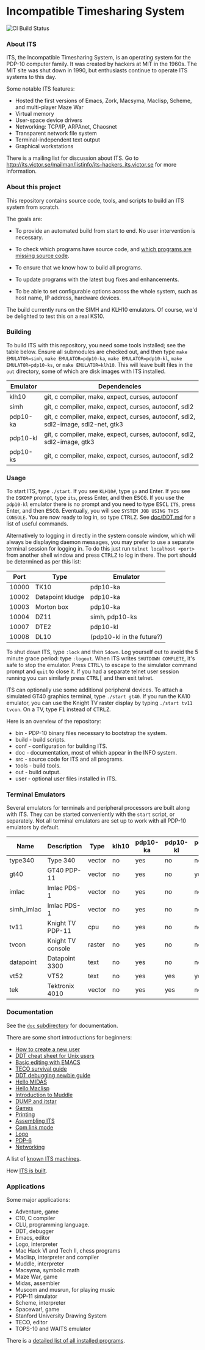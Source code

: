 # Incompatible Timesharing System

![CI Build Status](https://github.com/PDP-10/its/workflows/Build/badge.svg)

### About ITS

ITS, the Incompatible Timesharing System, is an operating system for
the PDP-10 computer family.  It was created by hackers at MIT in the
1960s.  The MIT site was shut down in 1990, but enthusiasts continue
to operate ITS systems to this day.

Some notable ITS features:

- Hosted the first versions of Emacs, Zork, Macsyma, Maclisp, Scheme, and
  multi-player Maze War
- Virtual memory
- User-space device drivers
- Networking: TCP/IP, ARPAnet, Chaosnet
- Transparent network file system
- Terminal-independent text output
- Graphical workstations

There is a mailing list for discussion about ITS.  Go to
http://its.victor.se/mailman/listinfo/its-hackers_its.victor.se
for more information.

### About this project

This repository contains source code, tools, and scripts to build an
ITS system from scratch.

The goals are:

- To provide an automated build from start to end.  No user
  intervention is necessary.

- To check which programs have source code, and [which programs are missing
  source code](https://github.com/PDP-10/its/issues/61).

- To ensure that we know how to build all programs.

- To update programs with the latest bug fixes and enhancements.

- To be able to set configurable options across the whole system, such
  as host name, IP address, hardware devices.

The build currently runs on the SIMH and KLH10 emulators.  Of course,
we'd be delighted to test this on a real KS10.

### Building

To build ITS with this repository, you need some tools installed; see
the table below.  Ensure all submodules are checked out, and then type
`make EMULATOR=simh`, `make EMULATOR=pdp10-ka`, `make
EMULATOR=pdp10-kl`, `make EMULATOR=pdp10-ks`, or `make
EMULATOR=klh10`.  This will leave built files in the `out` directory,
some of which are disk images with ITS installed.

| Emulator | Dependencies |
| --- | --- |
| klh10 | git, c compiler, make, expect, curses, autoconf
| simh | git, c compiler, make, expect, curses, autoconf, sdl2
| pdp10-ka | git, c compiler, make, expect, curses, autoconf, sdl2, sdl2-image, sdl2-net, gtk3
| pdp10-kl | git, c compiler, make, expect, curses, autoconf, sdl2, sdl2-image, gtk3
| pdp10-ks | git, c compiler, make, expect, curses, autoconf, sdl2

### Usage

To start ITS, type `./start`.  If you see `KLH10#`, type `go` and
Enter.  If you see the `DSKDMP` prompt, type `its`, press Enter, and
then <kbd>ESC</kbd><kbd>G</kbd>.  If you use the `pdp10-kl` emulator there is no prompt
and you need to type <kbd>ESC</kbd><kbd>L</kbd> `ITS`, press Enter, and then <kbd>ESC</kbd><kbd>G</kbd>.
Eventually, you will see `SYSTEM JOB USING THIS CONSOLE`.  You are now
ready to log in, so type <kbd>CTRL</kbd><kbd>Z</kbd>.  See [doc/DDT.md](doc/DDT.md) for
a list of useful commands.

Alternatively to logging in directly in the system console window, 
which will always be displaying daemon messages, you may prefer to 
use a separate terminal session for logging in.  To do this just
run `telnet localhost <port>` from another shell window and press
<kbd>CTRL</kbd><kbd>Z</kbd> to log in there. The port should be determined as per this list:

| Port  | Type             | Emulator
| ----  | ----             | -------
| 10000 | TK10             | pdp10-ka
| 10002 | Datapoint kludge | pdp10-ka
| 10003 | Morton box       | pdp10-ka
| 10004 | DZ11             | simh, pdp10-ks
| 10007 | DTE2             | pdp10-kl
| 10008 | DL10             | (pdp10-kl in the future?)

To shut down ITS, type `:lock` and then `5down`.  Log yourself out to
avoid the 5 minute grace period: type `:logout`.  When ITS writes
`SHUTDOWN COMPLETE`, it's safe to stop the emulator.  Press <kbd>CTRL</kbd><kbd>\\</kbd>
to escape to the simulator command prompt and `quit` to close it.  If
you had a separate telnet user session running you can similarly
press <kbd>CTRL</kbd><kbd>\[</kbd> and then exit telnet.

ITS can optionally use some additional peripheral devices.  To attach
a simulated GT40 graphics terminal, type `./start gt40`.  If you run
the KA10 emulator, you can use the Knight TV raster display by typing
`./start tv11 tvcon`.  On a TV, type <kbd>F1</kbd> instead of <kbd>CTRL</kbd><kbd>Z</kbd>.

Here is an overview of the repository:
- bin - PDP-10 binary files necessary to bootstrap the system.
- build - build scripts.
- conf - configuration for building ITS.
- doc - documentation, most of which appear in the INFO system.
- src - source code for ITS and all programs.
- tools - build tools.
- out - build output.
- user - optional user files installed in ITS.

### Terminal Emulators

Several emulators for terminals and peripheral processors are built
along with ITS.  They can be started conveniently with the `start`
script, or separately.  Not all terminal emulators are set up to work
with all PDP-10 emulators by default.

| Name    | Description       | Type   | klh10 | pdp10-ka | pdp10-kl | pdp10-ks | simh
| ------- | ----------------- | ------ | ----- | -------- | -------- | -------- | ----
| type340 | Type 340          | vector | no    | yes      | no       | no       | no
| gt40    | GT40 PDP-11       | vector | no    | yes      | no       | yes      | yes
| imlac   | Imlac PDS-1       | vector | no    | yes      | no       | no       | no
| simh_imlac | Imlac PDS-1    | vector | no    | yes      | no       | no       | no
| tv11    | Knight TV PDP-11  | cpu    | no    | yes      | no       | no       | no
| tvcon   | Knight TV console | raster | no    | yes      | no       | no       | no
| datapoint | Datapoint 3300  | text   | no    | yes      | no       | no       | no
| vt52    | VT52              | text   | no    | yes      | yes      | yes      | yes
| tek     | Tektronix 4010    | vector | no    | yes      | yes      | no       | no

### Documentation

See the [`doc` subdirectory](doc) for documentation.

There are some short introductions for beginners:
- [How to create a new user](doc/new-user.md)
- [DDT cheat sheet for Unix users](doc/DDT.md)
- [Basic editing with EMACS](doc/EMACS.md)
- [TECO survival guide](doc/TECO.md)
- [DDT debugging newbie guide](doc/debugging.md)
- [Hello MIDAS](doc/hello-midas.md)
- [Hello Maclisp](doc/hello-lisp.md)
- [Introduction to Muddle](doc/muddle.md)
- [DUMP and itstar](doc/DUMP-itstar.md)
- [Games](doc/games.md)
- [Printing](doc/printing.md)
- [Assembling ITS](doc/NITS.md)
- [Com link mode](doc/comlink.md)
- [Logo](doc/logo.md)
- [PDP-6](doc/pdp6.md)
- [Networking](doc/networking.md)

A list of [known ITS machines](doc/machines.md).

How [ITS is built](doc/build.md).

### Applications

Some major applications:

- Adventure, game
- C10, C compiler
- CLU, programming language.
- DDT, debugger
- Emacs, editor
- Logo, interpreter
- Mac Hack VI and Tech II, chess programs
- Maclisp, interpreter and compiler
- Muddle, interpreter
- Macsyma, symbolic math
- Maze War, game
- Midas, assembler
- Muscom and musrun, for playing music
- PDP-11 simulator
- Scheme, interpreter
- Spacewar!, game
- Stanford University Drawing System
- TECO, editor
- TOPS-10 and WAITS emulator

There is a [detailed list of all installed programs](doc/programs.md).
